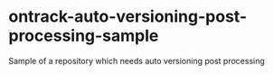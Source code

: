 # ontrack-auto-versioning-post-processing-sample
Sample of a repository which needs auto versioning post processing
